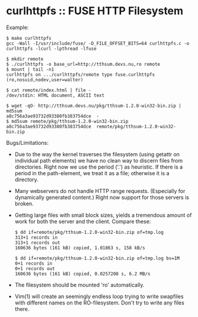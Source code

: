 curlhttpfs :: FUSE HTTP Filesystem
==================================

Example:

    $ make curlhttpfs
    gcc -Wall -I/usr/include/fuse/ -D_FILE_OFFSET_BITS=64 curlhttpfs.c -o curlhttpfs -lcurl -lpthread -lfuse

    $ mkdir remote
    $ ./curlhttpfs -o base_url=http://tthsum.devs.nu,ro remote
    $ mount | tail -n1
    curlhttpfs on .../curlhttpfs/remote type fuse.curlhttpfs (ro,nosuid,nodev,user=walter)

    $ cat remote/index.html | file -
    /dev/stdin: HTML document, ASCII text

    $ wget -qO- http://tthsum.devs.nu/pkg/tthsum-1.2.0-win32-bin.zip | md5sum
    a8c756a3ae93732d93380fb383754dce  -
    $ md5sum remote/pkg/tthsum-1.2.0-win32-bin.zip
    a8c756a3ae93732d93380fb383754dce  remote/pkg/tthsum-1.2.0-win32-bin.zip

Bugs/Limitations:

  * Due to the way the kernel traverses the filesystem (using getattr on
    individual path elements) we have no clean way to discern files from
    directories. Right now we use the period ('.') as heuristic. If there
    is a period in the path-element, we treat it as a file; otherwise it
    is a directory.

  * Many webservers do not handle HTTP range requests. (Especially for
    dynamically generated content.) Right now support for those servers
    is broken.
 
  * Getting large files with small block sizes, yields a tremendous
    amount of work for both the server and the client. Compare these:

        $ dd if=remote/pkg/tthsum-1.2.0-win32-bin.zip of=tmp.log
        313+1 records in
        313+1 records out
        160636 bytes (161 kB) copied, 1.01863 s, 158 kB/s

        $ dd if=remote/pkg/tthsum-1.2.0-win32-bin.zip of=tmp.log bs=1M
        0+1 records in
        0+1 records out
        160636 bytes (161 kB) copied, 0.0257208 s, 6.2 MB/s

  * The filesystem should be mounted 'ro' automatically.

  * Vim(1) will create an seemingly endless loop trying to write
    swapfiles with different names on the RO-filesystem. Don't try to
    write any files there.
